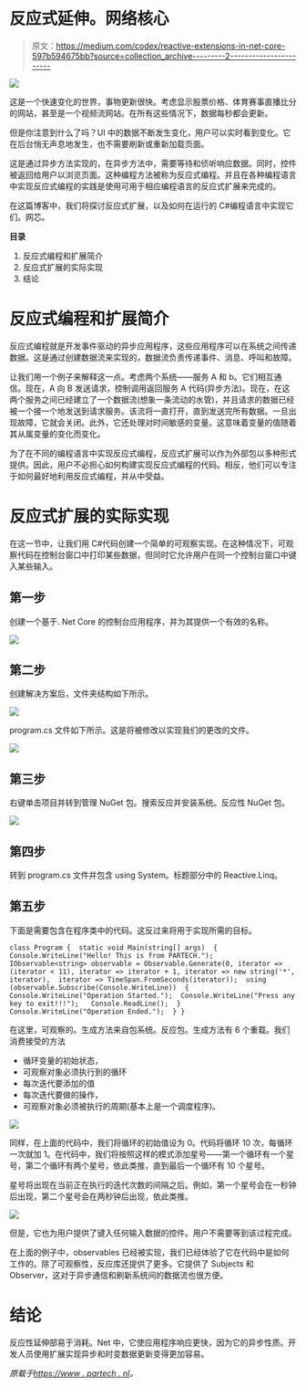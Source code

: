 # 反应式延伸。网络核心

> 原文：<https://medium.com/codex/reactive-extensions-in-net-core-597b594675bb?source=collection_archive---------2----------------------->

![](img/312b6359d85b3681762199575c19d2d9.png)

这是一个快速变化的世界，事物更新很快。考虑显示股票价格、体育赛事直播比分的网站，甚至是一个视频流网站。在所有这些情况下，数据每秒都会更新。

但是你注意到什么了吗？UI 中的数据不断发生变化，用户可以实时看到变化。它在后台悄无声息地发生，也不需要刷新或重新加载页面。

这是通过异步方法实现的，在异步方法中，需要等待和侦听响应数据。同时，控件被返回给用户以浏览页面。这种编程方法被称为反应式编程。并且在各种编程语言中实现反应式编程的实践是使用可用于相应编程语言的反应式扩展来完成的。

在这篇博客中，我们将探讨反应式扩展，以及如何在运行的 C#编程语言中实现它们。网芯。

**目录**

1.  反应式编程和扩展简介
2.  反应式扩展的实际实现
3.  结论

# 反应式编程和扩展简介

反应式编程就是开发事件驱动的异步应用程序，这些应用程序可以在系统之间传递数据。这是通过创建数据流来实现的，数据流负责传递事件、消息、呼叫和故障。

让我们用一个例子来解释这一点。考虑两个系统——服务 A 和 b。它们相互通信。现在，A 向 B 发送请求，控制调用返回服务 A 代码(异步方法)。现在，在这两个服务之间已经建立了一个数据流(想象一条流动的水管)，并且请求的数据已经被一个接一个地发送到请求服务。该流将一直打开，直到发送完所有数据。一旦出现故障，它就会关闭。此外，它还处理对时间敏感的变量。这意味着变量的值随着其从属变量的变化而变化。

为了在不同的编程语言中实现反应式编程，反应式扩展可以作为外部包以多种形式提供。因此，用户不必担心如何构建实现反应式编程的代码。相反，他们可以专注于如何最好地利用反应式编程，并从中受益。

# 反应式扩展的实际实现

在这一节中，让我们用 C#代码创建一个简单的可观察实现。在这种情况下，可观察代码在控制台窗口中打印某些数据，但同时它允许用户在同一个控制台窗口中键入某些输入。

## 第一步

创建一个基于. Net Core 的控制台应用程序，并为其提供一个有效的名称。

![](img/2a90bf7c2ae65824dce7934626d62225.png)

## 第二步

创建解决方案后，文件夹结构如下所示。

![](img/db1541b6a21e29b7caae8d5d2e1f07a0.png)

program.cs 文件如下所示。这是将被修改以实现我们的更改的文件。

![](img/3f30234bbd3f3c3e6ce92aa7699853fe.png)

## 第三步

右键单击项目并转到管理 NuGet 包。搜索反应并安装系统。反应性 NuGet 包。

![](img/99e0c2f887b13244091c124d92e4e913.png)

## 第四步

转到 program.cs 文件并包含 using System。标题部分中的 Reactive.Linq。

## 第五步

下面是需要包含在程序类中的代码。这反过来将用于实现所需的目标。

```
class Program { ​ static void Main(string[] args) ​ { ​ Console.WriteLine("Hello! This is from PARTECH."); ​ IObservable<string> observable = Observable.Generate(0, iterator => (iterator < 11), iterator => iterator + 1, iterator => new string('*', iterator), ​ iterator => TimeSpan.FromSeconds(iterator)); ​ using (observable.Subscribe(Console.WriteLine)) ​ { ​ Console.WriteLine("Operation Started."); ​ Console.WriteLine("Press any key to exit!!!"); ​ ​ Console.ReadLine(); ​ } ​ Console.WriteLine("Operation Ended."); ​ } }
```

在这里，可观察的。生成方法来自包系统。反应包。生成方法有 6 个重载。我们消费接受的方法

*   循环变量的初始状态，
*   可观察对象必须执行到的循环
*   每次迭代要添加的值
*   每次迭代要做的操作，
*   可观察对象必须被执行的周期(基本上是一个调度程序)。

![](img/4fc84fcb9b74c8cd903cee1dd379bafc.png)

同样，在上面的代码中，我们将循环的初始值设为 0。代码将循环 10 次，每循环一次就加 1。在代码中，我们将按照这样的模式添加星号——第一个循环有一个星号，第二个循环有两个星号，依此类推，直到最后一个循环有 10 个星号。

星号将出现在当前正在执行的迭代次数的间隔之后。例如，第一个星号会在一秒钟后出现，第二个星号会在两秒钟后出现，依此类推。

![](img/2fbc6a4aa7485b9f6359304d985d8bf9.png)

但是，它也为用户提供了键入任何输入数据的控件。用户不需要等到该过程完成。

在上面的例子中，observables 已经被实现，我们已经体验了它在代码中是如何工作的。除了可观察性，反应库还提供了更多。它提供了 Subjects 和 Observer，这对于异步通信和刷新系统间的数据流也很方便。

# 结论

反应性延伸部易于消耗。Net 中，它使应用程序响应更快，因为它的异步性质。开发人员使用扩展实现异步和时变数据更新变得更加容易。

*原载于*[*https://www . partech . nl*](https://www.partech.nl/nl/publicaties/2021/05/reactive-extensions)*。*